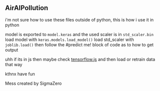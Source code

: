 ## AirAIPollution
i'm not sure how to use these files outside of python, this is how i use it in python

model is exported to `model.keras` and the used scaler is in `std_scaler.bin`
load model with `keras.models.load_model()`
load std_scaler with `joblib.load()`
then follow the #predict me! block of code as to how to get output

uhh if its in js then maybe check [tensorflow.js](https://www.tensorflow.org/js/guide/models_and_layers)
and then load or retrain data that way

kthnx have fun

Mess created by SigmaZero